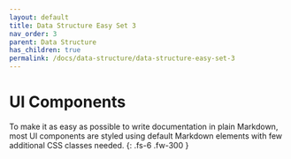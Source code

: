 ```yaml
---
layout: default
title: Data Structure Easy Set 3
nav_order: 3
parent: Data Structure
has_children: true
permalink: /docs/data-structure/data-structure-easy-set-3
---
```


# UI Components

To make it as easy as possible to write documentation in plain Markdown, most UI components are styled using default Markdown elements with few additional CSS classes needed.
{: .fs-6 .fw-300 }




